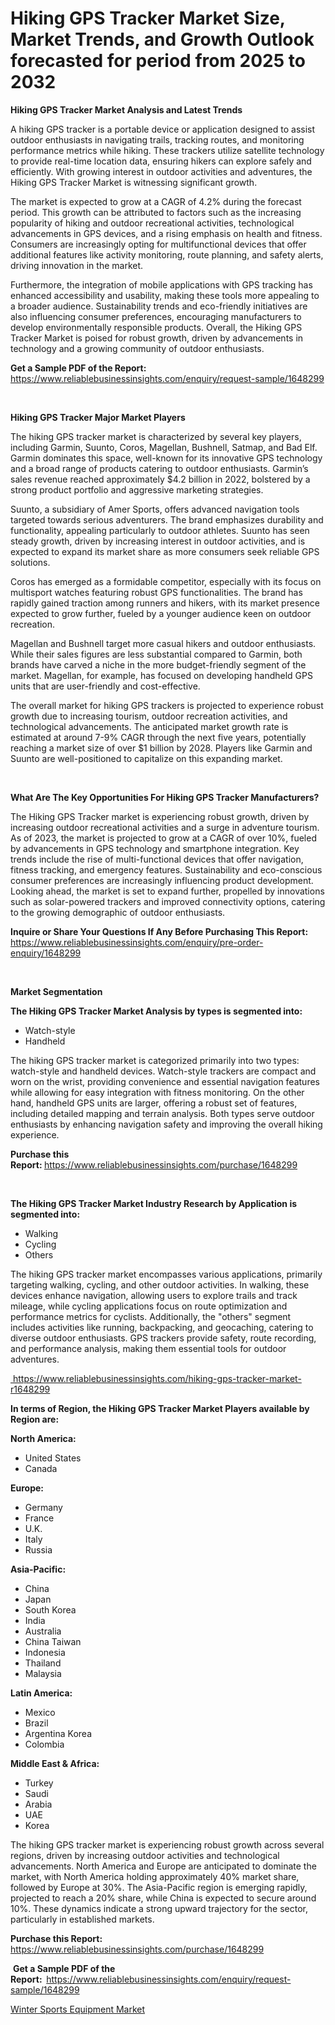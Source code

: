 <p><h1>Hiking GPS Tracker Market Size, Market Trends, and Growth Outlook forecasted for period from 2025 to 2032</h1></p><p><strong>Hiking GPS Tracker Market Analysis and Latest Trends</strong></p>
<p><p>A hiking GPS tracker is a portable device or application designed to assist outdoor enthusiasts in navigating trails, tracking routes, and monitoring performance metrics while hiking. These trackers utilize satellite technology to provide real-time location data, ensuring hikers can explore safely and efficiently. With growing interest in outdoor activities and adventures, the Hiking GPS Tracker Market is witnessing significant growth.</p><p>The market is expected to grow at a CAGR of 4.2% during the forecast period. This growth can be attributed to factors such as the increasing popularity of hiking and outdoor recreational activities, technological advancements in GPS devices, and a rising emphasis on health and fitness. Consumers are increasingly opting for multifunctional devices that offer additional features like activity monitoring, route planning, and safety alerts, driving innovation in the market.</p><p>Furthermore, the integration of mobile applications with GPS tracking has enhanced accessibility and usability, making these tools more appealing to a broader audience. Sustainability trends and eco-friendly initiatives are also influencing consumer preferences, encouraging manufacturers to develop environmentally responsible products. Overall, the Hiking GPS Tracker Market is poised for robust growth, driven by advancements in technology and a growing community of outdoor enthusiasts.</p></p>
<p><strong>Get a Sample PDF of the Report:&nbsp;</strong> <a href="https://www.reliablebusinessinsights.com/enquiry/request-sample/1648299?utm_campaign=2313&utm_medium=2&utm_source=Github&utm_content=ia&utm_term=04042025&utm_id=hiking-gps-tracker">https://www.reliablebusinessinsights.com/enquiry/request-sample/1648299</a></p>
<p>&nbsp;</p>
<p><strong>Hiking GPS Tracker Major Market Players</strong></p>
<p><p>The hiking GPS tracker market is characterized by several key players, including Garmin, Suunto, Coros, Magellan, Bushnell, Satmap, and Bad Elf. Garmin dominates this space, well-known for its innovative GPS technology and a broad range of products catering to outdoor enthusiasts. Garmin’s sales revenue reached approximately $4.2 billion in 2022, bolstered by a strong product portfolio and aggressive marketing strategies.</p><p>Suunto, a subsidiary of Amer Sports, offers advanced navigation tools targeted towards serious adventurers. The brand emphasizes durability and functionality, appealing particularly to outdoor athletes. Suunto has seen steady growth, driven by increasing interest in outdoor activities, and is expected to expand its market share as more consumers seek reliable GPS solutions.</p><p>Coros has emerged as a formidable competitor, especially with its focus on multisport watches featuring robust GPS functionalities. The brand has rapidly gained traction among runners and hikers, with its market presence expected to grow further, fueled by a younger audience keen on outdoor recreation.</p><p>Magellan and Bushnell target more casual hikers and outdoor enthusiasts. While their sales figures are less substantial compared to Garmin, both brands have carved a niche in the more budget-friendly segment of the market. Magellan, for example, has focused on developing handheld GPS units that are user-friendly and cost-effective.</p><p>The overall market for hiking GPS trackers is projected to experience robust growth due to increasing tourism, outdoor recreation activities, and technological advancements. The anticipated market growth rate is estimated at around 7-9% CAGR through the next five years, potentially reaching a market size of over $1 billion by 2028. Players like Garmin and Suunto are well-positioned to capitalize on this expanding market.</p></p>
<p>&nbsp;</p>
<p><strong>What Are The Key Opportunities For Hiking GPS Tracker Manufacturers?</strong></p>
<p><p>The Hiking GPS Tracker market is experiencing robust growth, driven by increasing outdoor recreational activities and a surge in adventure tourism. As of 2023, the market is projected to grow at a CAGR of over 10%, fueled by advancements in GPS technology and smartphone integration. Key trends include the rise of multi-functional devices that offer navigation, fitness tracking, and emergency features. Sustainability and eco-conscious consumer preferences are increasingly influencing product development. Looking ahead, the market is set to expand further, propelled by innovations such as solar-powered trackers and improved connectivity options, catering to the growing demographic of outdoor enthusiasts.</p></p>
<p><strong>Inquire or Share Your Questions If Any Before Purchasing This Report:</strong> <a href="https://www.reliablebusinessinsights.com/enquiry/pre-order-enquiry/1648299?utm_campaign=2313&utm_medium=2&utm_source=Github&utm_content=ia&utm_term=04042025&utm_id=hiking-gps-tracker">https://www.reliablebusinessinsights.com/enquiry/pre-order-enquiry/1648299</a></p>
<p>&nbsp;</p>
<p><strong>Market Segmentation</strong></p>
<p><strong>The Hiking GPS Tracker Market Analysis by types is segmented into:</strong></p>
<p><ul><li>Watch-style</li><li>Handheld</li></ul></p>
<p><p>The hiking GPS tracker market is categorized primarily into two types: watch-style and handheld devices. Watch-style trackers are compact and worn on the wrist, providing convenience and essential navigation features while allowing for easy integration with fitness monitoring. On the other hand, handheld GPS units are larger, offering a robust set of features, including detailed mapping and terrain analysis. Both types serve outdoor enthusiasts by enhancing navigation safety and improving the overall hiking experience.</p></p>
<p><strong>Purchase this Report:&nbsp;</strong><a href="https://www.reliablebusinessinsights.com/purchase/1648299?utm_campaign=2313&utm_medium=2&utm_source=Github&utm_content=ia&utm_term=04042025&utm_id=hiking-gps-tracker">https://www.reliablebusinessinsights.com/purchase/1648299</a></p>
<p>&nbsp;</p>
<p><strong>The Hiking GPS Tracker Market Industry Research by Application is segmented into:</strong></p>
<p><ul><li>Walking</li><li>Cycling</li><li>Others</li></ul></p>
<p><p>The hiking GPS tracker market encompasses various applications, primarily targeting walking, cycling, and other outdoor activities. In walking, these devices enhance navigation, allowing users to explore trails and track mileage, while cycling applications focus on route optimization and performance metrics for cyclists. Additionally, the "others" segment includes activities like running, backpacking, and geocaching, catering to diverse outdoor enthusiasts. GPS trackers provide safety, route recording, and performance analysis, making them essential tools for outdoor adventures.</p></p>
<p><a href="https://www.reliablebusinessinsights.com/hiking-gps-tracker-market-r1648299?utm_campaign=2313&utm_medium=2&utm_source=Github&utm_content=ia&utm_term=04042025&utm_id=hiking-gps-tracker">&nbsp;https://www.reliablebusinessinsights.com/hiking-gps-tracker-market-r1648299</a></p>
<p><strong>In terms of Region, the Hiking GPS Tracker Market Players available by Region are:</strong></p>
<p>
    <p> <strong> North America: </strong>
        <ul>
            <li>United States</li>
            <li>Canada</li>
        </ul>
        </p> 
    <p> <strong> Europe: </strong>
        <ul>
            <li>Germany</li>
            <li>France</li>
            <li>U.K.</li>
            <li>Italy</li>
            <li>Russia</li>
        </ul>
        </p> 
    <p> <strong> Asia-Pacific: </strong>
        <ul>
            <li>China</li>
            <li>Japan</li>
            <li>South Korea</li>
            <li>India</li>
            <li>Australia</li>
            <li>China Taiwan</li>
            <li>Indonesia</li>
            <li>Thailand</li>
            <li>Malaysia</li>
        </ul>
        </p> 
    <p> <strong> Latin America: </strong>
        <ul>
            <li>Mexico</li>
            <li>Brazil</li>
            <li>Argentina Korea</li>
            <li>Colombia</li>
        </ul>
        </p> 
    <p> <strong> Middle East & Africa: </strong>
        <ul>
            <li>Turkey</li>
            <li>Saudi</li>
            <li>Arabia</li>
            <li>UAE</li>
            <li>Korea</li>
        </ul>
    </p>
    </p>
<p><p>The hiking GPS tracker market is experiencing robust growth across several regions, driven by increasing outdoor activities and technological advancements. North America and Europe are anticipated to dominate the market, with North America holding approximately 40% market share, followed by Europe at 30%. The Asia-Pacific region is emerging rapidly, projected to reach a 20% share, while China is expected to secure around 10%. These dynamics indicate a strong upward trajectory for the sector, particularly in established markets.</p></p>
<p><strong>Purchase this Report: </strong><a href="https://www.reliablebusinessinsights.com/purchase/1648299?utm_campaign=2313&utm_medium=2&utm_source=Github&utm_content=ia&utm_term=04042025&utm_id=hiking-gps-tracker">https://www.reliablebusinessinsights.com/purchase/1648299</a></p>
<p>&nbsp;<strong>Get a Sample PDF of the Report:&nbsp;&nbsp;</strong><a href="https://www.reliablebusinessinsights.com/enquiry/request-sample/1648299?utm_campaign=2313&utm_medium=2&utm_source=Github&utm_content=ia&utm_term=04042025&utm_id=hiking-gps-tracker">https://www.reliablebusinessinsights.com/enquiry/request-sample/1648299</a></p>
<p><strong></strong></p>
<p><p><a href="https://github.com/boitafbg/Market-Research-Report-List-1/blob/main/winter-sports-equipment-market.md?utm_campaign=2313&utm_medium=2&utm_source=Github&utm_content=ia&utm_term=04042025&utm_id=hiking-gps-tracker">Winter Sports Equipment Market</a></p></p>